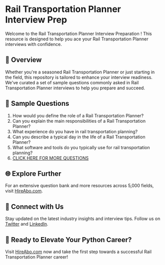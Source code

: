 # Rail Transportation Planner Interview Prep

Welcome to the Rail Transportation Planner Interview Preparation ! This resource is designed to help you ace your Rail Transportation Planner interviews with confidence.

## 🚀 Overview

Whether you're a seasoned Rail Transportation Planner or just starting in the field, this repository is tailored to enhance your interview readiness. We've curated a set of sample questions commonly asked in Rail Transportation Planner interviews to help you prepare and succeed.

## 📝 Sample Questions

1. How would you define the role of a Rail Transportation Planner?
2. Can you explain the main responsibilities of a Rail Transportation Planner?
3. What experience do you have in rail transportation planning?
4. Can you describe a typical day in the life of a Rail Transportation Planner?
5. What software and tools do you typically use for rail transportation planning?
6. [CLICK HERE FOR MORE QUESTIONS](https://hireabo.com/job/23_2_14/Rail%20Transportation%20Planner)

## 🌐 Explore Further

For an extensive question bank and more resources across 5,000 fields, visit [HireAbo.com](https://www.hireabo.com).

## 📱 Connect with Us

Stay updated on the latest industry insights and interview tips. Follow us on [Twitter](https://twitter.com/hireabo) and [LinkedIn](https://www.linkedin.com/in/hire-abo-3609972a8/).

## 🚀 Ready to Elevate Your Python Career?

Visit [HireAbo.com](https://www.hireabo.com) now and take the first step towards a successful Rail Transportation Planner career!